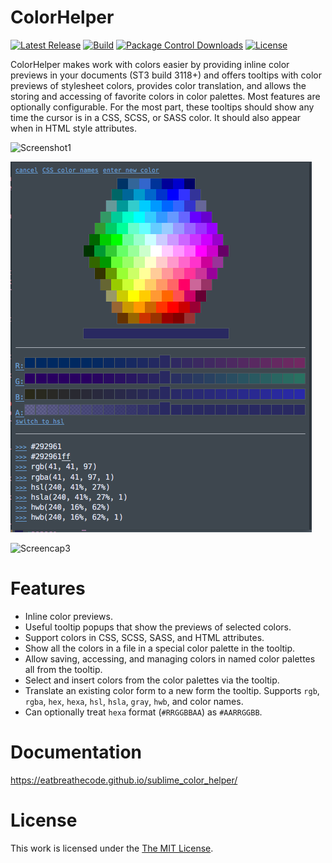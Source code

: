 # ColorHelper
[![Latest Release][release-image]][release-link]
[![Build][github-ci-image]][github-ci-link]
[![Package Control Downloads][pc-image]][pc-link]
[![License][license-image]][license-link]

ColorHelper makes work with colors easier by providing inline color previews in your documents (ST3 build 3118+) and offers tooltips with color previews of stylesheet colors, provides color translation, and allows the storing and accessing of favorite colors in color palettes.  Most features are optionally configurable. For the most part, these tooltips should show any time the cursor is in a CSS, SCSS, or SASS color.  It should also appear when in HTML style attributes.

![Screenshot1](docs/src/markdown/images/composite.png)

![Screenshot2](docs/src/markdown/images/color_picker.png)

![Screencap3](docs/src/markdown/images/inline_preview.gif)

# Features

- Inline color previews.
- Useful tooltip popups that show the previews of selected colors.
- Support colors in CSS, SCSS, SASS, and HTML attributes.
- Show all the colors in a file in a special color palette in the tooltip.
- Allow saving, accessing, and managing colors in named color palettes all from the tooltip.
- Select and insert colors from the color palettes via the tooltip.
- Translate an existing color form to a new form the tooltip.  Supports `rgb`, `rgba`, `hex`, `hexa`, `hsl`, `hsla`, `gray`, `hwb`, and color names.
- Can optionally treat `hexa` format (`#RRGGBBAA`) as `#AARRGGBB`.

# Documentation

https://eatbreathecode.github.io/sublime_color_helper/

# License

This work is licensed under the [The MIT License](LICENSE).

[release-image]: https://img.shields.io/github/tag/EatBreatheCode/sublime_color_helper.svg?label=version
[release-link]: https://github.com/EatBreatheCode/sublime_color_helper/releases
[github-ci-image]: https://github.com/EatBreatheCode/sublime_color_helper/workflows/build/badge.svg?branch=master&event=push
[github-ci-link]: https://github.com/EatBreatheCode/sublime_color_helper/actions?query=workflow%3Abuild+branch%3Amaster
[pc-image]: https://img.shields.io/packagecontrol/dt/ColorHelper.svg?labelColor=333333&logo=sublime%20text
[pc-link]: https://packagecontrol.io/packages/ColorHelper
[license-image]: https://img.shields.io/badge/license-MIT-blue.svg?labelColor=333333
[license-link]: LICENSE

